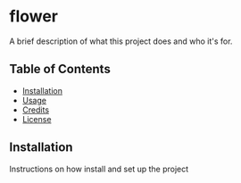 # flower

A brief description of what this project does and who it's for.

## Table of Contents

- [Installation](#installation)
- [Usage](#usage)
- [Credits](#credits)
- [License](#license)

## Installation

 Instructions on how install and set up the project
